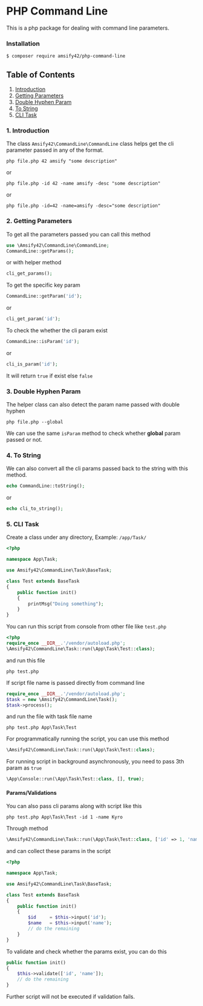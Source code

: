# PHP Command Line
This is a php package for dealing with command line parameters.

### Installation
```
$ composer require amsify42/php-command-line
```
## Table of Contents
1. [Introduction](#1-introduction)
2. [Getting Parameters](#2-getting-parameters)
3. [Double Hyphen Param](#3-double-hyphen-param)
4. [To String](#4-to-string)
5. [CLI Task](#5-cli-task)

### 1. Introduction
The class `Amsify42\CommandLine\CommandLine` class helps get the cli parameter passed in any of the format.
```
php file.php 42 amsify "some description"
```
or
```
php file.php -id 42 -name amsify -desc "some description"
```
or
```
php file.php -id=42 -name=amsify -desc="some description"
```

### 2. Getting Parameters
To get all the parameters passed you can call this method
```php
use \Amsify42\CommandLine\CommandLine;
CommandLine::getParams();
```
or with helper method
```php
cli_get_params();
```
To get the specific key param
```php
CommandLine::getParam('id');
```
or
```php
cli_get_param('id');
```
To check the whether the cli param exist
```php
CommandLine::isParam('id');
```
or
```php
cli_is_param('id');
```
It will return `true` if exist else `false`

### 3. Double Hyphen Param
The helper class can also detect the param name passed with double hyphen
```
php file.php --global
```
We can use the same `isParam` method to check whether **global** param passed or not.

### 4. To String
We can also convert all the cli params passed back to the string with this method.

```php
echo CommandLine::toString();
```
or
```php
echo cli_to_string();
```

### 5. CLI Task
Create a class under any directory, Example: `/app/Task/`
```php
<?php

namespace App\Task;

use Amsify42\CommandLine\Task\BaseTask;

class Test extends BaseTask
{
    public function init()
    {
     	printMsg("Doing something");   
    }
}
```
You can run this script from console from other file like `test.php`
```php
<?php
require_once __DIR__.'/vendor/autoload.php';
\Amsify42\CommandLine\Task::run(\App\Task\Test::class);
```
and run this file
```
php test.php
```
If script file name is passed directly from command line
```php
require_once __DIR__.'/vendor/autoload.php';
$task = new \Amsify42\CommandLine\Task();
$task->process();
```
and run the file with task file name
```
php test.php App\Task\Test
```

For programmatically running the script, you can use this method

```php
\Amsify42\CommandLine\Task::run(\App\Task\Test::class);
```
For running script in background asynchronously, you need to pass 3th param as `true`
```php
\App\Console::run(\App\Task\Test::class, [], true);
```
#### Params/Validations
You can also pass cli params along with script like this
<br/>
```
php test.php App\Task\Test -id 1 -name Kyro
```

Through method
```php
\Amsify42\CommandLine\Task::run(\App\Task\Test::class, ['id' => 1, 'name' => 'Kyro']);
```
and can collect these params in the script
```php
<?php

namespace App\Task;

use Amsify42\CommandLine\Task\BaseTask;

class Test extends BaseTask
{
    public function init()
    {
    	$id 	= $this->input('id');
    	$name 	= $this->input('name');
     	// do the remaining
    }
}
```
To validate and check whether the params exist, you can do this
```php
public function init()
{
	$this->validate(['id', 'name']);
 	// do the remaining
}
```
Further script will not be executed if validation fails.